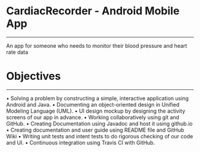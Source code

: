 # CardiacRecorder -  Android Mobile App
<hr>
An app for someone who needs to monitor their blood pressure and heart rate data

# Objectives
<hr>
• Solving a problem by constructing a simple, interactive application using Android and Java.
• Documenting an object-oriented design in Unified Modeling Language (UML).
• UI design mockup by designing the activity screens of our app in advance.
• Working collaboratively using git and GitHub.
• Creating Documentation using Javadoc and host it using github.io
• Creating documentation and user guide using README file and GitHub Wiki
• Writing unit tests and intent tests to do rigorous checking of our code and UI.
• Continuous integration using Travis CI with GitHub.
